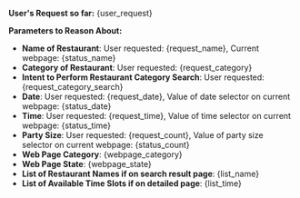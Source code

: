 **User's Request so far:**
{user_request}

**Parameters to Reason About:**
- **Name of Restaurant**: User requested: {request_name}, Current webpage: {status_name}
- **Category of Restaurant**: User requested: {request_category}
- **Intent to Perform Restaurant Category Search**: User requested: {request_category_search}
- **Date**: User requested: {request_date}, Value of date selector on current webpage: {status_date}
- **Time**: User requested: {request_time}, Value of time selector on current webpage: {status_time}
- **Party Size**: User requested: {request_count}, Value of party size selector on current webpage: {status_count}
- **Web Page Category**: {webpage_category}
- **Web Page State**: {webpage_state}
- **List of Restaurant Names if on search result page**: {list_name}
- **List of Available Time Slots if on detailed page**: {list_time}